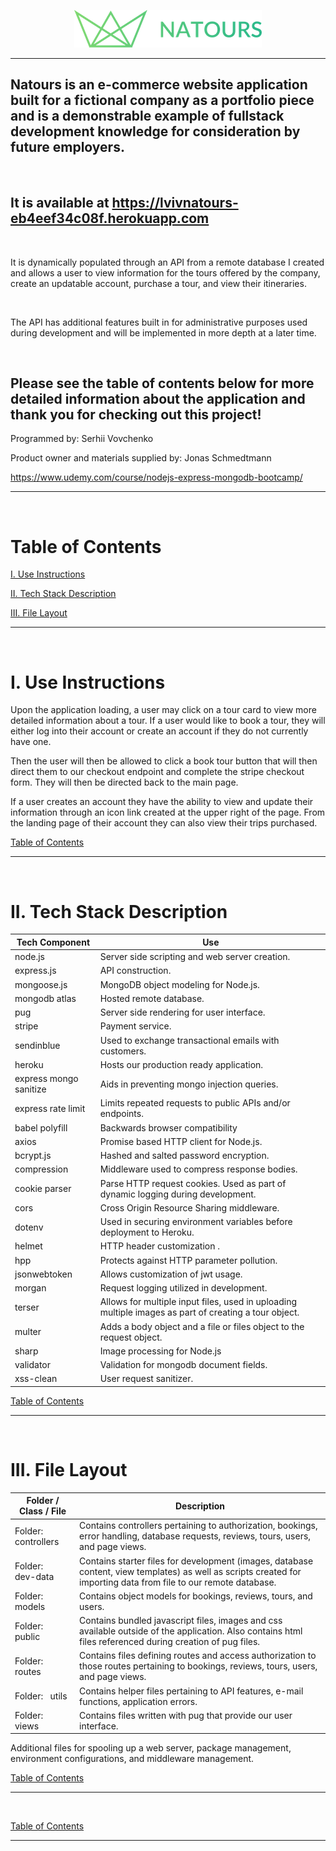 <p align="center">
  <img src="public/img/logo-green.png" />
</p>

---

## Natours is an e-commerce website application built for a fictional company as a portfolio piece and is a demonstrable example of fullstack development knowledge for consideration by future employers.

&nbsp;

## It is available at https://lvivnatours-eb4eef34c08f.herokuapp.com

&nbsp;

It is dynamically populated through an API from a remote database I created and allows a user to view information for the tours offered by the company, create an updatable account, purchase a tour, and view their itineraries.

&nbsp;

The API has additional features built in for administrative purposes used during development and will be implemented in more depth at a later time.

&nbsp;

## Please see the table of contents below for more detailed information about the application and thank you for checking out this project!

Programmed by: Serhii Vovchenko

Product owner and materials supplied by: Jonas Schmedtmann

https://www.udemy.com/course/nodejs-express-mongodb-bootcamp/

---

&nbsp;

# Table of Contents

[I. Use Instructions](#i-use-instructions)

[II. Tech Stack Description](#ii-tech-stack-description)

[III. File Layout](#iii-file-layout)

---

&nbsp;

# I. Use Instructions

Upon the application loading, a user may click on a tour card to view more detailed information about a tour. If a user would like to book a tour, they will either log into their account or create an account if they do not currently have one.

Then the user will then be allowed to click a book tour button that will then direct them to our checkout endpoint and complete the stripe checkout form. They will then be directed back to the main page.

If a user creates an account they have the ability to view and update their information through an icon link created at the upper right of the page. From the landing page of their account they can also view their trips purchased.

[Table of Contents](#table-of-contents)

---

&nbsp;

# II. Tech Stack Description

| Tech Component         | Use                                                                                                   |
| ---------------------- | ----------------------------------------------------------------------------------------------------- |
| node.js                | Server side scripting and web server creation.                                                        |
| express.js             | API construction.                                                                                     |
| mongoose.js            | MongoDB object modeling for Node.js.                                                                  |
| mongodb atlas          | Hosted remote database.                                                                               |
| pug                    | Server side rendering for user interface.                                                             |
| stripe                 | Payment service.                                                                                      |
| sendinblue             | Used to exchange transactional emails with customers.                                                 |
| heroku                 | Hosts our production ready application.                                                               |
| express mongo sanitize | Aids in preventing mongo injection queries.                                                           |
| express rate limit     | Limits repeated requests to public APIs and/or endpoints.                                             |
| babel polyfill         | Backwards browser compatibility                                                                       |
| axios                  | Promise based HTTP client for Node.js.                                                                |
| bcrypt.js              | Hashed and salted password encryption.                                                                |
| compression            | Middleware used to compress response bodies.                                                          |
| cookie parser          | Parse HTTP request cookies. Used as part of dynamic logging during development.                       |
| cors                   | Cross Origin Resource Sharing middleware.                                                             |
| dotenv                 | Used in securing environment variables before deployment to Heroku.                                   |
| helmet                 | HTTP header customization .                                                                           |
| hpp                    | Protects against HTTP parameter pollution.                                                            |
| jsonwebtoken           | Allows customization of jwt usage.                                                                    |
| morgan                 | Request logging utilized in development.                                                              |
| terser                 | Allows for multiple input files, used in uploading multiple images as part of creating a tour object. |
| multer                 | Adds a body object and a file or files object to the request object.                                  |
| sharp                  | Image processing for Node.js                                                                          |
| validator              | Validation for mongodb document fields.                                                               |
| xss-clean              | User request sanitizer.                                                                               |

[Table of Contents](#table-of-contents)

---

&nbsp;

# III. File Layout

| Folder / Class / File      | Description                                                                                                                                                       |
| -------------------------- | ----------------------------------------------------------------------------------------------------------------------------------------------------------------- |
| Folder: &nbsp; controllers | Contains controllers pertaining to authorization, bookings, error handling, database requests, reviews, tours, users, and page views.                             |
| Folder: &nbsp; dev-data    | Contains starter files for development (images, database content, view templates) as well as scripts created for importing data from file to our remote database. |
| Folder: &nbsp; models      | Contains object models for bookings, reviews, tours, and users.                                                                                                   |
| Folder: &nbsp; public      | Contains bundled javascript files, images and css available outside of the application. Also contains html files referenced during creation of pug files.         |
| Folder: &nbsp; routes      | Contains files defining routes and access authorization to those routes pertaining to bookings, reviews, tours, users, and page views.                            |
| Folder: &nbsp; utils       | Contains helper files pertaining to API features, e-mail functions, application errors.                                                                           |
| Folder: &nbsp; views       | Contains files written with pug that provide our user interface.                                                                                                  |

Additional files for spooling up a web server, package management, environment configurations, and middleware management.

[Table of Contents](#table-of-contents)

---

&nbsp;


[Table of Contents](#table-of-contents)

---

